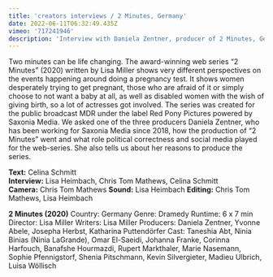 ```yaml
---
title: 'creators interviews / 2 Minutes, Germany'
date: 2022-06-11T06:32:49.435Z
vimeo: '717241946'
description: 'Interview with Daniela Zentner, producer of 2 Minutes, Germany'
---
```

Two minutes can be life changing. The award-winning web series “2 Minutes” (2020) written by Lisa Miller shows very different perspectives on the events happening around doing a pregnancy test. It shows women desperately trying to get pregnant, those who are afraid of it or simply choose to not want a baby at all, as well as disabled women with the wish of giving birth, so a lot of actresses got involved. The series was created for the public broadcast MDR under the label Red Pony Pictures powered by Saxonia Media. We asked one of the three producers Daniela Zentner, who has been working for Saxonia Media since 2018, how the production of “2 Minutes” went and what role political correctness and social media played for the web-series. She also tells us about her reasons to produce the series.

**Text:** Celina Schmitt\
**Interview:** Lisa Heimbach, Chris Tom Mathews, Celina Schmitt\
**Camera:** Chris Tom Mathews
**Sound:** Lisa Heimbach 
**Editing:** Chris Tom Mathews, Lisa Heimbach

**2 Minutes (2020)**
Country: Germany
Genre: Dramedy
Runtime: 6 x 7 min
Director: Lisa Miller
Writers: Lisa Miller
Producers: Daniela Zentner, Yvonne Abele, Josepha Herbst, Katharina Puttendörfer
Cast: Taneshia Abt, Ninia Binias (Ninia LaGrande), Omar El-Saeidi, Johanna Franke,
Corinna Harfouch, Banafshe Hourmazdi, Rupert Markthaler, Marie Nasemann,
Sophie Pfennigstorf, Shenia Pitschmann, Kevin Silvergieter, Madieu Ulbrich, Luisa Wöllisch
